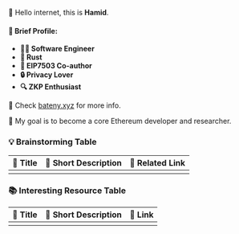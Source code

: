 👋 Hello internet, this is **Hamid**.

#### 💼 Brief Profile:
- **👨‍💻 Software Engineer**
- **🦀 Rust**
- **📝 EIP7503 Co-author**
- **🔒 Privacy Lover**
- **🔍 ZKP Enthusiast**

🔗 Check [bateny.xyz](https://bateny.xyz) for more info.

🚀 My goal is to become a core Ethereum developer and researcher.

### 💡 Brainstorming Table

| 📌 Title | 📝 Short Description | 🔗 Related Link |
|----------|----------------------|-----------------|
|          |                      |                 |

### 📚 Interesting Resource Table

| 📌 Title | 📝 Short Description | 🔗 Link |
|----------|----------------------|---------|
|          |                      |         |